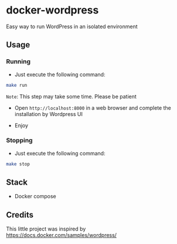 # docker-wordpress
Easy way to run WordPress in an isolated environment

## Usage

### Running
* Just execute the following command:
```bash
make run
```

`Note`: This step may take some time. Please be patient

* Open `http://localhost:8000` in a web browser and complete the installation by Wordpress UI

* Enjoy

### Stopping
- Just execute the following command:
```bash
make stop
```

## Stack
- Docker compose

## Credits
This little project was inspired by https://docs.docker.com/samples/wordpress/